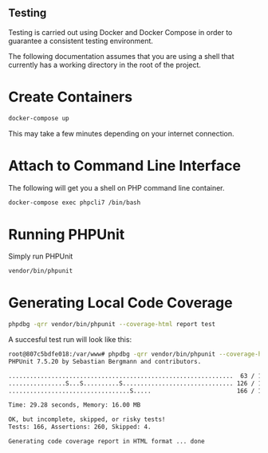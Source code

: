 Testing
-----
Testing is carried out using Docker and Docker Compose in order to guarantee a consistent testing environment.

The following documentation assumes that you are using a shell that currently has a working directory in the root of
the project.

Create Containers
======
```bash
docker-compose up
```
This may take a few minutes depending on your internet connection.

Attach to Command Line Interface
======
The following will get you a shell on PHP command line container.
```bash
docker-compose exec phpcli7 /bin/bash
```

Running PHPUnit
======
Simply run PHPUnit

```bash
vendor/bin/phpunit
```

Generating Local Code Coverage
======
```bash
phpdbg -qrr vendor/bin/phpunit --coverage-html report test
```
A succesful test run will look like this:
```bash
root@807c5bdfe018:/var/www# phpdbg -qrr vendor/bin/phpunit --coverage-html report test
PHPUnit 7.5.20 by Sebastian Bergmann and contributors.

...............................................................  63 / 166 ( 37%)
................S...S..........S............................... 126 / 166 ( 75%)
..................................S.....                        166 / 166 (100%)

Time: 29.28 seconds, Memory: 16.00 MB

OK, but incomplete, skipped, or risky tests!
Tests: 166, Assertions: 260, Skipped: 4.

Generating code coverage report in HTML format ... done

```
